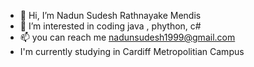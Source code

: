 - 👋 Hi, I’m Nadun Sudesh Rathnayake Mendis
- 👀 I’m interested in coding java , phython, c#
- 📫 you can reach me nadunsudesh1999@gmail.com
- I'm currently studying in Cardiff Metropolitian Campus

<!---
NadunRathnayake/NadunRathnayake is a ✨ special ✨ repository because its `README.md` (this file) appears on your GitHub profile.
You can click the Preview link to take a look at your changes.
--->
